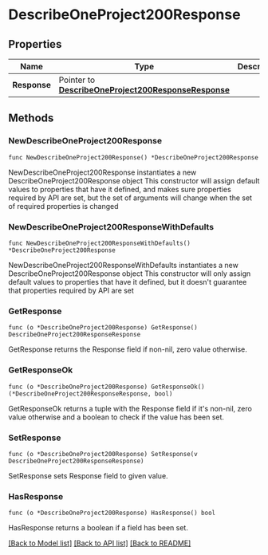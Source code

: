 # DescribeOneProject200Response

## Properties

Name | Type | Description | Notes
------------ | ------------- | ------------- | -------------
**Response** | Pointer to [**DescribeOneProject200ResponseResponse**](DescribeOneProject200ResponseResponse.md) |  | [optional] 

## Methods

### NewDescribeOneProject200Response

`func NewDescribeOneProject200Response() *DescribeOneProject200Response`

NewDescribeOneProject200Response instantiates a new DescribeOneProject200Response object
This constructor will assign default values to properties that have it defined,
and makes sure properties required by API are set, but the set of arguments
will change when the set of required properties is changed

### NewDescribeOneProject200ResponseWithDefaults

`func NewDescribeOneProject200ResponseWithDefaults() *DescribeOneProject200Response`

NewDescribeOneProject200ResponseWithDefaults instantiates a new DescribeOneProject200Response object
This constructor will only assign default values to properties that have it defined,
but it doesn't guarantee that properties required by API are set

### GetResponse

`func (o *DescribeOneProject200Response) GetResponse() DescribeOneProject200ResponseResponse`

GetResponse returns the Response field if non-nil, zero value otherwise.

### GetResponseOk

`func (o *DescribeOneProject200Response) GetResponseOk() (*DescribeOneProject200ResponseResponse, bool)`

GetResponseOk returns a tuple with the Response field if it's non-nil, zero value otherwise
and a boolean to check if the value has been set.

### SetResponse

`func (o *DescribeOneProject200Response) SetResponse(v DescribeOneProject200ResponseResponse)`

SetResponse sets Response field to given value.

### HasResponse

`func (o *DescribeOneProject200Response) HasResponse() bool`

HasResponse returns a boolean if a field has been set.


[[Back to Model list]](../README.md#documentation-for-models) [[Back to API list]](../README.md#documentation-for-api-endpoints) [[Back to README]](../README.md)


